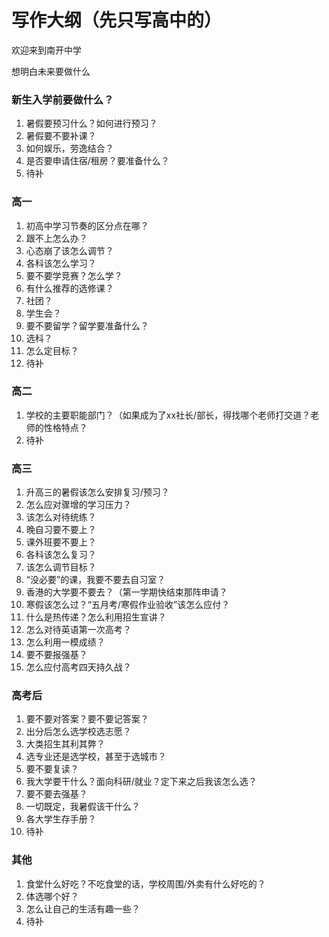 # 写作大纲（先只写高中的）

欢迎来到南开中学  

想明白未来要做什么  

### 新生入学前要做什么？
1. 暑假要预习什么？如何进行预习？
2. 暑假要不要补课？
3. 如何娱乐，劳逸结合？
4. 是否要申请住宿/租房？要准备什么？
5. 待补

### 高一
1. 初高中学习节奏的区分点在哪？
2. 跟不上怎么办？
3. 心态崩了该怎么调节？
4. 各科该怎么学习？
5. 要不要学竞赛？怎么学？
6. 有什么推荐的选修课？
7. 社团？
8. 学生会？
9. 要不要留学？留学要准备什么？
10. 选科？
11. 怎么定目标？
12. 待补

### 高二
1. 学校的主要职能部门？（如果成为了xx社长/部长，得找哪个老师打交道？老师的性格特点？
2. 待补

### 高三
1. 升高三的暑假该怎么安排复习/预习？
2. 怎么应对骤增的学习压力？
3. 该怎么对待统练？
4. 晚自习要不要上？
5. 课外班要不要上？
6. 各科该怎么复习？
7. 该怎么调节目标？
8. “没必要”的课，我要不要去自习室？
8. 香港的大学要不要去？（第一学期快结束那阵申请？
9. 寒假该怎么过？“五月考/寒假作业验收”该怎么应付？
10. 什么是热传递？怎么利用招生宣讲？
11. 怎么对待英语第一次高考？
12. 怎么利用一模成绩？
13. 要不要报强基？
14. 怎么应付高考四天持久战？

### 高考后
1. 要不要对答案？要不要记答案？
2. 出分后怎么选学校选志愿？
3. 大类招生其利其弊？
4. 选专业还是选学校，甚至于选城市？
5. 要不要复读？
8. 我大学要干什么？面向科研/就业？定下来之后我该怎么选？
8. 要不要去强基？
8. 一切既定，我暑假该干什么？
9. 各大学生存手册？
10. 待补


### 其他
1. 食堂什么好吃？不吃食堂的话，学校周围/外卖有什么好吃的？
2. 体选哪个好？
3. 怎么让自己的生活有趣一些？
4. 待补

